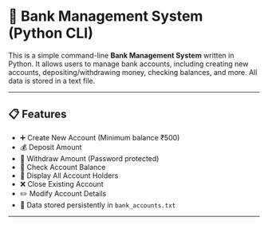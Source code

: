 # 🏦 Bank Management System (Python CLI)

This is a simple command-line **Bank Management System** written in Python. It allows users to manage bank accounts, including creating new accounts, depositing/withdrawing money, checking balances, and more. All data is stored in a text file.

---

## 📋 Features

- ➕ Create New Account (Minimum balance ₹500)
- 💰 Deposit Amount
- 💸 Withdraw Amount (Password protected)
- 🧾 Check Account Balance
- 📃 Display All Account Holders
- ❌ Close Existing Account
- ✏️ Modify Account Details
- 📁 Data stored persistently in `bank_accounts.txt`

---
